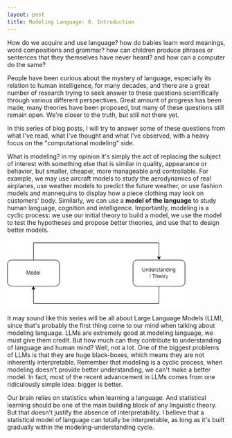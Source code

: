 ```yaml
---
layout: post
title: Modeling Language: 0. Introduction
---
```


How do we acquire and use language? how do babies learn word meanings, word compositions and grammar? how can children produce phrases or sentences that they themselves have never heard? and how can a computer do the same? 

People have been curious about the mystery of language, especially its relation to human intelligence, for many decades, and there are a great number of research trying to seek answer to these questions scientifically through various different perspectives. Great amount of progress has been made, many theories have been proposed, but many of these questions still remain open. We're closer to the truth, but still not there yet.

In this series of blog posts, I will try to answer some of these questions from what I've read, what I've thought and what I've observed, with a heavy focus on the "computational modeling" side. 

What is modeling? in my opinion it's simply the act of replacing the subject of interest with something else that is similar in quality, appearance or behavior, but smaller, cheaper, more manageable and controllable. For example, we may use aircraft models to study the aerodynamics of real airplanes, use weather models to predict the future weather, or use fashion models and mannequins to display how a piece clothing may look on customers' body. Similarly, we can use a **model of the language** to study human language, cognition and intelligence. Importantly, modeling is a cyclic process: we use our initial theory to build a model, we use the model to test the hypotheses and propose better theories, and use that to design better models. 

<img class="centered bg-white" src="https://raw.githubusercontent.com/DeMoriarty/DeMoriarty.github.io/master/images/modelig_cycle.png"/>  

It may sound like this series will be all about Large Language Models (LLM), since that's probably the first thing come to our mind when talking about modeling language. LLMs are extremely good at modeling language, we must give them credit. But how much can they contribute to understanding of language and human mind? Well, not a lot. One of the biggest problems of LLMs is that they are huge black-boxes, which means they are not inherently interpretable. Remember that modeling is a cyclic process, when modeling doesn't provide better understanding, we can't make a better model. In fact, most of the recent advancement in LLMs comes from one ridiculously simple idea: bigger is better. 

Our brain relies on statistics when learning a language. And statistical learning should be one of the main building block of any linguistic theory. But that doesn't justify the absence of interpretability. I believe that a statistical model of language can totally be interpretable, as long as it's built gradually within the modeling-understanding cycle.
